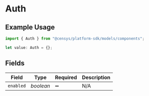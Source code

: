 # Auth

## Example Usage

```typescript
import { Auth } from "@censys/platform-sdk/models/components";

let value: Auth = {};
```

## Fields

| Field              | Type               | Required           | Description        |
| ------------------ | ------------------ | ------------------ | ------------------ |
| `enabled`          | *boolean*          | :heavy_minus_sign: | N/A                |